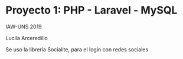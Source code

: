 # Proyecto 1: PHP - Laravel - MySQL
   IAW-UNS 2019
   
Lucila Arceredillo

Se uso la libreria Socialite, para el login con redes sociales

